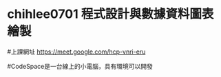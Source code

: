 # chihlee0701 程式設計與數據資料圖表繪製
#上課網址
https://meet.google.com/hcp-vnri-eru

#CodeSpace是一台線上的小電腦，具有環境可以開發

